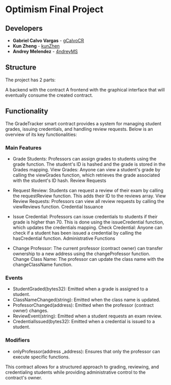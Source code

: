 # Optimism Final Project

## Developers
* **Gabriel Calvo Vargas** - [gCalvoCR](https://github.com/gcalvoCR)
* **Kun Zheng** - [kunZhen](https://github.com/kunZhen)
* **Andrey Melendez** - [4ndreyMS](https://github.com/4ndreyMS)

## Structure
The project has 2 parts:

A backend with the contract
A frontend with the graphical interface that will eventually consume the created contract.

## Functionality

The GradeTracker smart contract provides a system for managing student grades, issuing credentials, and handling review requests. Below is an overview of its key functionalities:

### Main Features

- Grade Students: Professors can assign grades to students using the grade function. The student's ID is hashed and the grade is stored in the Grades mapping.
View Grades: Anyone can view a student's grade by calling the viewGrades function, which retrieves the grade associated with the student's ID hash.
Review Requests

- Request Review: Students can request a review of their exam by calling the requestReview function. This adds their ID to the reviews array.
View Review Requests: Professors can view all review requests by calling the viewReviews function.
Credential Issuance

- Issue Credential: Professors can issue credentials to students if their grade is higher than 70. This is done using the issueCredential function, which updates the credentials mapping.
Check Credential: Anyone can check if a student has been issued a credential by calling the hasCredential function.
Administrative Functions

- Change Professor: The current professor (contract owner) can transfer ownership to a new address using the changeProfessor function.
Change Class Name: The professor can update the class name with the changeClassName function.

### Events
- StudentGraded(bytes32): Emitted when a grade is assigned to a student.
- ClassNameChanged(string): Emitted when the class name is updated.
- ProfessorChanged(address): Emitted when the professor (contract owner) changes.
- ReviewEvent(string): Emitted when a student requests an exam review.
- CredentialIssued(bytes32): Emitted when a credential is issued to a student.

### Modifiers
- onlyProfessor(address _address): Ensures that only the professor can execute specific functions.

This contract allows for a structured approach to grading, reviewing, and credentialing students while providing administrative control to the contract's owner.